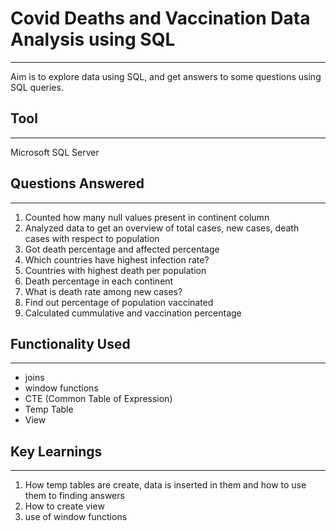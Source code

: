
# Covid Deaths and Vaccination Data Analysis using SQL
---
Aim is to explore data using SQL, and get answers to some questions using SQL queries.

## Tool
---
Microsoft SQL Server
## Questions Answered
---
1. Counted how many null values present in continent column
2. Analyzed data to get an overview of total cases, new cases, death cases with respect to population
3. Got death percentage and affected percentage
4. Which countries have highest infection rate?
5. Countries with highest death per population
6. Death percentage in each continent
7. What is death rate among new cases?
8. Find out percentage of population vaccinated
9. Calculated cummulative and vaccination percentage

## Functionality Used
---
* joins
* window functions
* CTE (Common Table of Expression)
* Temp Table
* View
## Key Learnings
---
1. How temp tables are create, data is inserted in them and how to use them to finding answers
2. How to create view
3. use of window functions 

